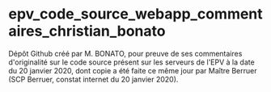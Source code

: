 # epv_code_source_webapp_commentaires_christian_bonato
Dépôt Github créé par M. BONATO, pour preuve de ses commentaires d'originalité sur le code source présent sur les serveurs de l'EPV à la date du 20 janvier 2020, dont copie a été faite ce même jour par Maître Berruer (SCP Berruer, constat internet du 20 janvier 2020).

